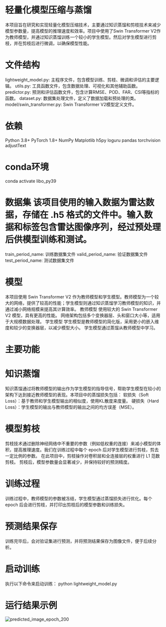 # 轻量化模型压缩与蒸馏
本项目旨在研究和实现轻量化模型压缩技术，主要通过知识蒸馏和剪枝技术来减少模型参数量，提高模型的推理速度和效率。项目中使用了Swin Transformer V2作为教师模型，并通过知识蒸馏训练一个较小的学生模型。然后对学生模型进行剪枝，并在剪枝后进行微调，以确保模型性能。

# 文件结构
lightweight_model.py: 主程序文件，包含模型训练、剪枝、微调和评估的主要逻辑。
utils.py: 工具函数文件，包含数据处理、可视化和其他辅助函数。
predictor.py: 预测和评估函数文件，包含计算RMSE、POD、FAR、CSI等指标的函数。
dataset.py: 数据集处理文件，定义了数据加载和预处理的类。
model/swin_transformer.py: Swin Transformer V2模型定义文件。

# 依赖

Python 3.8+
PyTorch 1.8+
NumPy
Matplotlib
h5py
loguru
pandas
torchvision
adjustText


# conda环境
conda activate libo_py39

# 数据集  该项目使用的输入数据为雷达数据，存储在 .h5 格式的文件中。输入数据和标签包含雷达图像序列，经过预处理后供模型训练和测试。
train_period_name: 训练数据集文件
valid_period_name: 验证数据集文件
test_period_name: 测试数据集文件

# 模型
本项目使用 Swin Transformer V2 作为教师模型和学生模型。教师模型为一个较大的网络，提供了较高的性能；学生模型则通过知识蒸馏学习教师模型的知识，并通过减小网络规模来提高其计算效率。
教师模型
使用较大的 Swin Transformer V2 模型，具有更高的性能。
网络架构包括多个变换器层、头和窗口大小等，适用于大规模数据处理。
学生模型
学生模型是教师模型的简化版，采用更小的嵌入维度和较少的变换器层，以减少模型大小。
学生模型通过蒸馏从教师模型中学习。

# 主要功能


# 知识蒸馏
知识蒸馏通过将教师模型的输出作为学生模型的指导信号，帮助学生模型在较小的架构下达到接近教师模型的表现。本项目中的蒸馏损失包括：
软损失（Soft Loss）：基于教师和学生模型输出的相似度，使用KL散度来度量。
硬损失（Hard Loss）：学生模型的输出与教师模型的输出之间的均方误差（MSE）。


# 模型剪枝
剪枝技术通过删除神经网络中不重要的参数（例如低权重的连接）来减小模型的体积，提高推理速度。我们在训练过程中每个 epoch 后对学生模型进行剪枝，剪去一定比例的参数。
在此项目中，剪枝操作对卷积层和全连接层的权重进行 L1 范数剪枝。
剪枝后，模型参数量会显著减少，并保持较好的预测精度。


# 训练过程
训练过程中，教师模型的参数被冻结，学生模型通过蒸馏损失进行优化。每个 epoch 后会进行剪枝，并打印出剪枝后的模型参数和训练损失。


# 预测结果保存
训练完毕后，会对验证集进行预测，并将预测结果保存为图像文件，便于后续分析。



# 启动训练
执行以下命令来启动训练：
python lightweight_model.py

# 运行结果示例
![predicted_image_epoch_200](https://github.com/user-attachments/assets/02cfeb73-6461-472c-8b83-fa27699746de)
